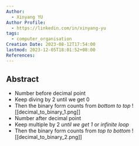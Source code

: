 ```yaml
---
Author:
  - Xinyang YU
Author Profile:
  - https://linkedin.com/in/xinyang-yu
tags:
  - computer_organisation
Creation Date: 2023-08-12T17:54:00
lastmod: 2023-12-05T18:01:52+08:00
References: 
---
```

## Abstract
- Number before decimal point
- Keep diving by 2 until we get 0
- Then the binary form counts from *bottom to top*
![[decimal_to_binary_1.png]]
- Number after decimal point
- Keep multiple by 2 *until we get 1* or *infinite loop*
- Then the binary form counts from *top to bottom*
![[decimal_to_binary_2.png]]